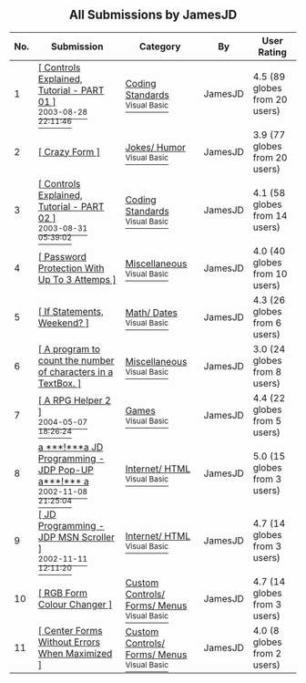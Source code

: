 ﻿<div align="center">

## All Submissions by JamesJD

</div>

No.  | Submission | Category | By   | User Rating
---- | ---------- | -------- | ---- | -----------
1 | [\[ Controls Explained, Tutorial \- PART 01 \]<br /><sup>2003-08-28 22:11:46</sup>](https://github.com/Planet-Source-Code/jamesjd-controls-explained-tutorial-part-01__1-48055) | [Coding Standards<br /><sup>Visual Basic</sup>](../ByCategory/coding-standards__1-43.md) | JamesJD | 4.5 (89 globes from 20 users)
2 | [\[ Crazy Form \]<br />](https://github.com/Planet-Source-Code/jamesjd-crazy-form__1-48472) | [Jokes/ Humor<br /><sup>Visual Basic</sup>](../ByCategory/jokes-humor__1-40.md) | JamesJD | 3.9 (77 globes from 20 users)
3 | [\[ Controls Explained, Tutorial \- PART 02 \]<br /><sup>2003-08-31 05:39:02</sup>](https://github.com/Planet-Source-Code/jamesjd-controls-explained-tutorial-part-02__1-48112) | [Coding Standards<br /><sup>Visual Basic</sup>](../ByCategory/coding-standards__1-43.md) | JamesJD | 4.1 (58 globes from 14 users)
4 | [\[ Password Protection With Up To 3 Attemps \]<br />](https://github.com/Planet-Source-Code/jamesjd-password-protection-with-up-to-3-attemps__1-48382) | [Miscellaneous<br /><sup>Visual Basic</sup>](../ByCategory/miscellaneous__1-1.md) | JamesJD | 4.0 (40 globes from 10 users)
5 | [\[ If Statements, Weekend? \]<br />](https://github.com/Planet-Source-Code/jamesjd-if-statements-weekend__1-48068) | [Math/ Dates<br /><sup>Visual Basic</sup>](../ByCategory/math-dates__1-37.md) | JamesJD | 4.3 (26 globes from 6 users)
6 | [\[ A program to count the number of characters in a TextBox\. \]<br />](https://github.com/Planet-Source-Code/jamesjd-a-program-to-count-the-number-of-characters-in-a-textbox__1-47446) | [Miscellaneous<br /><sup>Visual Basic</sup>](../ByCategory/miscellaneous__1-1.md) | JamesJD | 3.0 (24 globes from 8 users)
7 | [\[ A RPG Helper 2 \]<br /><sup>2004-05-07 18:26:24</sup>](https://github.com/Planet-Source-Code/jamesjd-a-rpg-helper-2__1-53661) | [Games<br /><sup>Visual Basic</sup>](../ByCategory/games__1-38.md) | JamesJD | 4.4 (22 globes from 5 users)
8 | [a \*\*\*\!\*\*\*a JD Programming \- JDP Pop\-UP a\*\*\*\!\*\*\* a<br /><sup>2002-11-08 21:25:04</sup>](https://github.com/Planet-Source-Code/jamesjd-a-a-jd-programming-jdp-pop-up-a-a__1-40527) | [Internet/ HTML<br /><sup>Visual Basic</sup>](../ByCategory/internet-html__1-34.md) | JamesJD | 5.0 (15 globes from 3 users)
9 | [\[ JD Programming \- JDP MSN Scroller \]<br /><sup>2002-11-11 12:11:20</sup>](https://github.com/Planet-Source-Code/jamesjd-jd-programming-jdp-msn-scroller__1-40619) | [Internet/ HTML<br /><sup>Visual Basic</sup>](../ByCategory/internet-html__1-34.md) | JamesJD | 4.7 (14 globes from 3 users)
10 | [\[ RGB Form Colour Changer \]<br />](https://github.com/Planet-Source-Code/jamesjd-rgb-form-colour-changer__1-48392) | [Custom Controls/ Forms/  Menus<br /><sup>Visual Basic</sup>](../ByCategory/custom-controls-forms-menus__1-4.md) | JamesJD | 4.7 (14 globes from 3 users)
11 | [\[ Center Forms Without Errors When Maximized \]<br />](https://github.com/Planet-Source-Code/jamesjd-center-forms-without-errors-when-maximized__1-48023) | [Custom Controls/ Forms/  Menus<br /><sup>Visual Basic</sup>](../ByCategory/custom-controls-forms-menus__1-4.md) | JamesJD | 4.0 (8 globes from 2 users)
